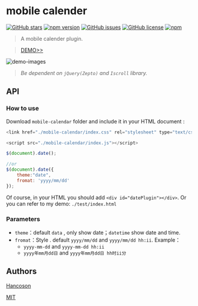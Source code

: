 # mobile calender

[![GitHub stars](https://img.shields.io/github/stars/Hancoson/mobile-calendar.svg)](https://github.com/Hancoson/mobile-calendar/stargazers)
[![npm version](https://img.shields.io/npm/v/jq-mobile-calendar.svg)](https://www.npmjs.com/package/jq-mobile-calendar)
[![GitHub issues](https://img.shields.io/github/issues/Hancoson/mobile-calendar.svg)](https://github.com/Hancoson/mobile-calendar/issues)
[![GitHub license](https://img.shields.io/github/license/Hancoson/mobile-calendar.svg)](https://github.com/Hancoson/mobile-calendar/blob/master/LICENSE)
[![npm](https://img.shields.io/npm/dt/jq-mobile-calendar.svg)](https://www.npmjs.com/package/jq-mobile-calendar)

> A mobile calender plugin.

> [DEMO>>](http://hancoson.github.io/mobile-calendar/test/index.html)

![demo-images](http://7xtxh3.com1.z0.glb.clouddn.com/github/Jietu20171230-212811@2x.jpg
)

> _Be dependent on `jQuery(Zepto)` and `Iscroll` library._

## API

### How to use

Download `mobile-calendar` folder and include it in your HTML document :

```js
<link href="./mobile-calendar/index.css" rel="stylesheet" type="text/css" />

<script src="./mobile-calendar/index.js"></script>
```


```js
$(document).date();

//or
$(document).date({
    theme:"date",
    fromat: 'yyyy/mm/dd'
});
```

Of course, in your HTML you should add `<div id="datePlugin"></div>`. Or you can refer to my demo: `./test/index.html`


### Parameters 
- `theme`：default `data` , only show date；`datetime` show date and time.
- `fromat`：Style . default `yyyy/mm/dd` and `yyyy/mm/dd hh:ii`. Example：
    - `yyyy-mm-dd` and `yyyy-mm-dd hh:ii`
    - `yyyy年mm月dd日` and `yyyy年mm月dd日 hh时ii分`


## Authors

[Hancoson](https://github.com/Hancoson)

[MIT](https://github.com/Hancoson/mobile-calendar/blob/master/LICENSE)